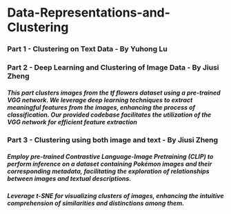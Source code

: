 # Data-Representations-and-Clustering
### Part 1 - Clustering on Text Data - By Yuhong Lu

### Part 2 - Deep Learning and Clustering of Image Data - By Jiusi Zheng

##### This part clusters images from the tf flowers dataset using a pre-trained VGG network. We leverage deep learning techniques to extract meaningful features from the images, enhancing the process of classification. Our provided codebase facilitates the utilization of the VGG network for efficient feature extraction

### Part 3 - Clustering using both image and text - By Jiusi Zheng
##### Employ pre-trained Contrastive Language-Image Pretraining (CLIP) to perform inference on a dataset containing Pokémon images and their corresponding metadata, facilitating the exploration of relationships between images and textual descriptions.

##### Leverage t-SNE for visualizing clusters of images, enhancing the intuitive comprehension of similarities and distinctions among them.
